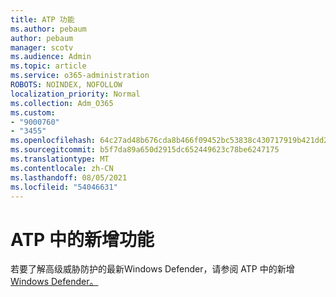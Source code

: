 ```yaml
---
title: ATP 功能
ms.author: pebaum
author: pebaum
manager: scotv
ms.audience: Admin
ms.topic: article
ms.service: o365-administration
ROBOTS: NOINDEX, NOFOLLOW
localization_priority: Normal
ms.collection: Adm_O365
ms.custom:
- "9000760"
- "3455"
ms.openlocfilehash: 64c27ad48b676cda8b466f09452bc53838c430717919b421dd287063aabc8c75
ms.sourcegitcommit: b5f7da89a650d2915dc652449623c78be6247175
ms.translationtype: MT
ms.contentlocale: zh-CN
ms.lasthandoff: 08/05/2021
ms.locfileid: "54046631"
---
```

# <a name="whats-new-in-atp"></a>ATP 中的新增功能

若要了解高级威胁防护的最新Windows Defender，请参阅 ATP 中的新增[Windows Defender。](https://www.microsoft.com/security/blog/2018/11/15/whats-new-in-windows-defender-atp/)